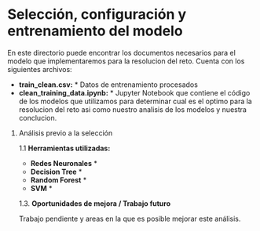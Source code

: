 # Selección, configuración y entrenamiento del modelo

En este directorio puede encontrar los documentos necesarios para el modelo que implementaremos para la resolucion del reto. Cuenta con los siguientes archivos:
* **train_clean.csv:** * Datos de entrenamiento procesados
* **clean_training_data.ipynb:** * Jupyter Notebook que contiene el código de los modelos que utilizamos para determinar cual es el optimo  para la resolucion del reto asi como nuestro analisis de los modelos y nuestra conclucion.

1. Análisis previo a la selección

    1.1 **Herramientas utilizadas:**

   * **Redes Neuronales** *
   * **Decision Tree** *
   * **Random Forest** *
   * **SVM** *
    
    1.3. **Oportunidades de mejora / Trabajo futuro**

    Trabajo pendiente y areas en la que es posible mejorar este análisis.

